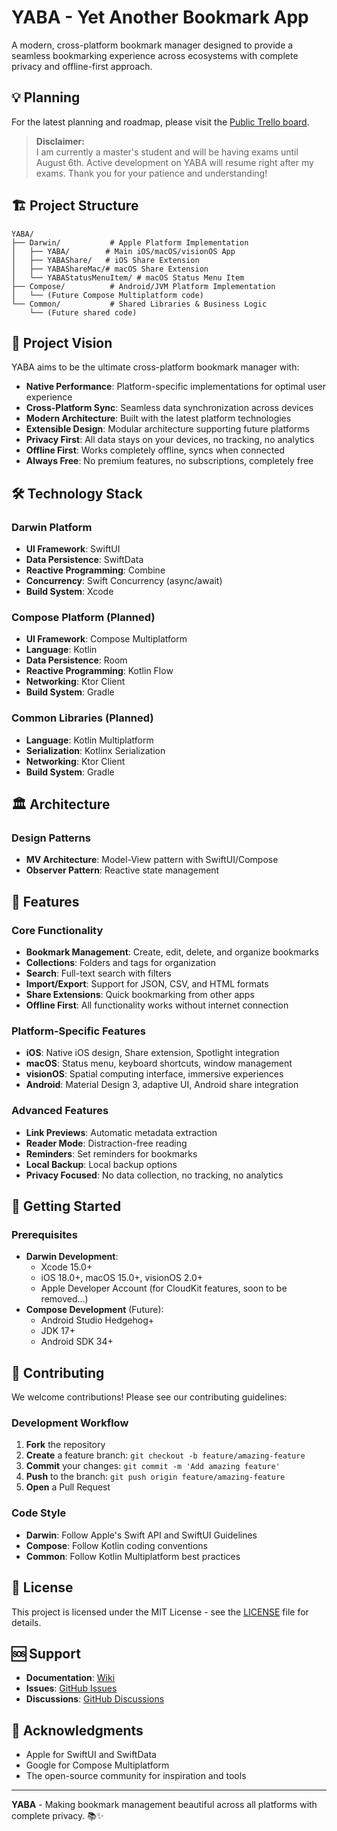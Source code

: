 # YABA - Yet Another Bookmark App

A modern, cross-platform bookmark manager designed to provide a seamless bookmarking experience across ecosystems with complete privacy and offline-first approach.

## 💡 Planning
For the latest planning and roadmap, please visit the [Public Trello board](https://trello.com/b/hCgH33AC/yaba-board).

> **Disclaimer:**  
> I am currently a master's student and will be having exams until August 6th. Active development on YABA will resume right after my exams. Thank you for your patience and understanding!

## 🏗️ Project Structure

```
YABA/
├── Darwin/           # Apple Platform Implementation
│   ├── YABA/        # Main iOS/macOS/visionOS App
│   ├── YABAShare/   # iOS Share Extension
│   ├── YABAShareMac/# macOS Share Extension
│   └── YABAStatusMenuItem/ # macOS Status Menu Item
├── Compose/          # Android/JVM Platform Implementation
│   └── (Future Compose Multiplatform code)
└── Common/           # Shared Libraries & Business Logic
    └── (Future shared code)
```

## 🎯 Project Vision

YABA aims to be the ultimate cross-platform bookmark manager with:
- **Native Performance**: Platform-specific implementations for optimal user experience
- **Cross-Platform Sync**: Seamless data synchronization across devices
- **Modern Architecture**: Built with the latest platform technologies
- **Extensible Design**: Modular architecture supporting future platforms
- **Privacy First**: All data stays on your devices, no tracking, no analytics
- **Offline First**: Works completely offline, syncs when connected
- **Always Free**: No premium features, no subscriptions, completely free

## 🛠️ Technology Stack

### Darwin Platform
- **UI Framework**: SwiftUI
- **Data Persistence**: SwiftData
- **Reactive Programming**: Combine
- **Concurrency**: Swift Concurrency (async/await)
- **Build System**: Xcode

### Compose Platform (Planned)
- **UI Framework**: Compose Multiplatform
- **Language**: Kotlin
- **Data Persistence**: Room
- **Reactive Programming**: Kotlin Flow
- **Networking**: Ktor Client
- **Build System**: Gradle

### Common Libraries (Planned)
- **Language**: Kotlin Multiplatform
- **Serialization**: Kotlinx Serialization
- **Networking**: Ktor Client
- **Build System**: Gradle

## 🏛️ Architecture

### Design Patterns
- **MV Architecture**: Model-View pattern with SwiftUI/Compose
- **Observer Pattern**: Reactive state management

## 📱 Features

### Core Functionality
- **Bookmark Management**: Create, edit, delete, and organize bookmarks
- **Collections**: Folders and tags for organization
- **Search**: Full-text search with filters
- **Import/Export**: Support for JSON, CSV, and HTML formats
- **Share Extensions**: Quick bookmarking from other apps
- **Offline First**: All functionality works without internet connection

### Platform-Specific Features
- **iOS**: Native iOS design, Share extension, Spotlight integration
- **macOS**: Status menu, keyboard shortcuts, window management
- **visionOS**: Spatial computing interface, immersive experiences
- **Android**: Material Design 3, adaptive UI, Android share integration

### Advanced Features
- **Link Previews**: Automatic metadata extraction
- **Reader Mode**: Distraction-free reading
- **Reminders**: Set reminders for bookmarks
- **Local Backup**: Local backup options
- **Privacy Focused**: No data collection, no tracking, no analytics

## 🚀 Getting Started

### Prerequisites
- **Darwin Development**:
  - Xcode 15.0+
  - iOS 18.0+, macOS 15.0+, visionOS 2.0+
  - Apple Developer Account (for CloudKit features, soon to be removed...)
- **Compose Development** (Future):
  - Android Studio Hedgehog+
  - JDK 17+
  - Android SDK 34+

## 🤝 Contributing

We welcome contributions! Please see our contributing guidelines:

### Development Workflow
1. **Fork** the repository
2. **Create** a feature branch: `git checkout -b feature/amazing-feature`
3. **Commit** your changes: `git commit -m 'Add amazing feature'`
4. **Push** to the branch: `git push origin feature/amazing-feature`
5. **Open** a Pull Request

### Code Style
- **Darwin**: Follow Apple's Swift API and SwiftUI Guidelines
- **Compose**: Follow Kotlin coding conventions
- **Common**: Follow Kotlin Multiplatform best practices

## 📄 License

This project is licensed under the MIT License - see the [LICENSE](LICENSE) file for details.

## 🆘 Support

- **Documentation**: [Wiki](https://github.com/Subfly/YABA/wiki)
- **Issues**: [GitHub Issues](https://github.com/Subfly/YABA/issues)
- **Discussions**: [GitHub Discussions](https://github.com/Subfly/YABA/discussions)

## 🙏 Acknowledgments

- Apple for SwiftUI and SwiftData
- Google for Compose Multiplatform
- The open-source community for inspiration and tools

---

**YABA** - Making bookmark management beautiful across all platforms with complete privacy. 📚✨ 
